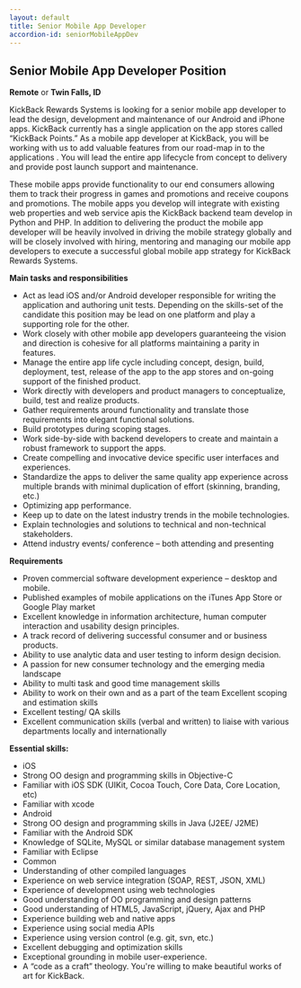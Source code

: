 ```yaml
---
layout: default
title: Senior Mobile App Developer
accordion-id: seniorMobileAppDev
---
```


## Senior Mobile App Developer Position
**Remote** or **Twin Falls, ID**

KickBack Rewards Systems is looking for a senior mobile app developer to lead the design, development and maintenance of our Android and iPhone apps.  KickBack currently has a single application on the app stores called “KickBack Points.”  As a mobile app developer at KickBack, you will be working with us to add valuable features from our road-map in to the applications .  You will lead the entire app lifecycle from concept to delivery and provide post launch support and maintenance. 

These mobile apps provide functionality to our end consumers allowing them to track their progress in games and promotions and receive coupons and promotions.  The mobile apps you develop will integrate with existing web properties and web service apis the KickBack backend team develop in Python and PHP.  In addition to delivering the product the mobile app developer will be heavily involved in driving the mobile strategy globally and will be closely involved with hiring, mentoring and managing our mobile app developers to execute a successful global mobile app strategy for KickBack Rewards Systems.

**Main tasks and responsibilities**

* Act as lead iOS and/or Android developer responsible for writing the application and authoring unit tests. Depending on the skills-set of the candidate this position may be lead on one platform and play a supporting role for the other.
* Work closely with other mobile app developers guaranteeing the vision and direction is cohesive for all platforms maintaining a parity in features.
* Manage the entire app life cycle including concept, design, build, deployment, test, release of the app to the app stores and on-going support of the finished product.
* Work directly with developers and product managers to conceptualize, build, test and realize products.
* Gather requirements around functionality and translate those requirements into elegant functional solutions.
* Build prototypes during scoping stages.
* Work side-by-side with backend developers to create and maintain a robust framework to support the apps.
* Create compelling and invocative device specific user interfaces and experiences.
* Standardize the apps to deliver the same quality app experience across multiple brands with minimal duplication of effort (skinning, branding, etc.)
* Optimizing app performance.  
* Keep up to date on the latest industry trends in the mobile technologies.
* Explain technologies and solutions to technical and non-technical stakeholders.
* Attend industry events/ conference – both attending and presenting

**Requirements**

* Proven commercial software development experience – desktop and mobile.
* Published examples of mobile applications on the iTunes App Store or Google Play market
* Excellent knowledge in information architecture, human computer interaction and usability design principles.
* A track record of delivering successful consumer and or business products.
* Ability to use analytic data and user testing to inform design decision.
* A passion for new consumer technology and the emerging media landscape
* Ability to multi task and good time management skills
* Ability to work on their own and as a part of the team Excellent scoping and estimation skills
* Excellent testing/ QA skills
* Excellent communication skills (verbal and written) to liaise with various departments locally and internationally

**Essential skills:**

* iOS
 * Strong OO design and programming skills in Objective-C
 * Familiar with iOS SDK (UIKit, Cocoa Touch, Core Data, Core Location, etc) 
 * Familiar with xcode
* Android
 * Strong OO design and programming skills in Java (J2EE/ J2ME)
 * Familiar with the Android SDK
 * Knowledge of SQLite, MySQL or similar database management system
 * Familiar with Eclipse
* Common
 * Understanding of other compiled languages
 * Experience on web service integration (SOAP, REST, JSON, XML)
 * Experience of development using web technologies
 * Good understanding of OO programming and design patterns
 * Good understanding of HTML5, JavaScript, jQuery, Ajax and PHP 
 * Experience building web and native apps
 * Experience using social media APIs
 * Experience using version control (e.g. git, svn, etc.)
 * Excellent debugging and optimization skills
 * Exceptional grounding in mobile user-experience.
 * A “code as a craft” theology.  You're willing to make beautiful works of art for KickBack.
